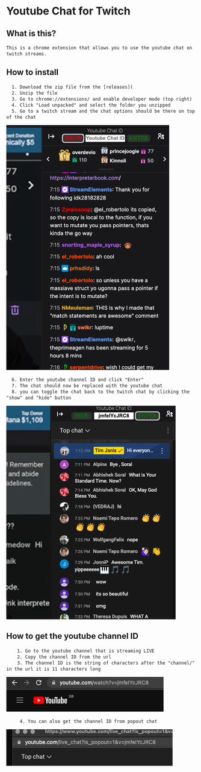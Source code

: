 
 # Youtube Chat for Twitch

  ## What is this?

    This is a chrome extension that allows you to use the youtube chat on twitch streams.

  ## How to install
  
      1. Download the zip file from the [releases](   
      2. Unzip the file
      3. Go to chrome://extensions/ and enable developer mode (top right)
      4. Click "Load unpacked" and select the folder you unzipped
      5. Go to a twitch stream and the chat options should be there on top of the chat
  ![Extension appearance in twitch](./extension_apearence_in_twitch.png)

      6. Enter the youtube channel ID and click "Enter"
      7. The chat should now be replaced with the youtube chat
      8. you can toggle the chat back to the twitch chat by clicking the "show" and "hide" button

![yt chat in twitch](./yt_chat_in_twitch.png)

  ## How to get the youtube channel ID
  
        1. Go to the youtube channel that is streaming LIVE
        2. Copy the channel ID from the url
        3. The channel ID is the string of characters after the "channel/" in the url it is 11 characters long

![youtube id](./yt_id.png)

         4. You can also get the channel ID from popout chat 

![popout chat](./live_chat.png)

